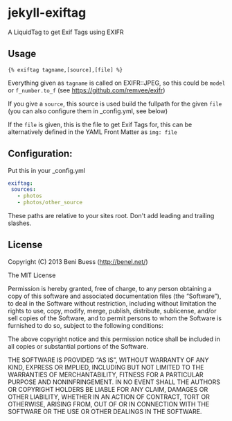 jekyll-exiftag
==============

A LiquidTag to get Exif Tags using EXIFR

## Usage

```
{% exiftag tagname,[source],[file] %}
``` 
Everything given as ```tagname``` is called on EXIFR::JPEG, so this could be ```model``` or ```f_number.to_f``` (see https://github.com/remvee/exifr)

If you give a ```source```, this source is used build the fullpath for the given ```file``` (you can also configure them in _config.yml, see below)

If the ```file``` is given, this is the file to get Exif Tags for, this can be alternatively defined in the YAML Front Matter as ```img: file ```


## Configuration:

Put this in your _config.yml
``` yaml
exiftag:
 sources:
   - photos
   - photos/other_source
```
These paths are relative to your sites root. Don't add leading and trailing slashes.


## License

Copyright (C) 2013 Beni Buess (http://benel.net/)

The MIT License

Permission is hereby granted, free of charge, to any person obtaining a copy of
this software and associated documentation files (the “Software”), to deal in
the Software without restriction, including without limitation the rights to
use, copy, modify, merge, publish, distribute, sublicense, and/or sell copies
of the Software, and to permit persons to whom the Software is furnished to do
so, subject to the following conditions:

The above copyright notice and this permission notice shall be included in all
copies or substantial portions of the Software.

THE SOFTWARE IS PROVIDED “AS IS”, WITHOUT WARRANTY OF ANY KIND, EXPRESS OR
IMPLIED, INCLUDING BUT NOT LIMITED TO THE WARRANTIES OF MERCHANTABILITY,
FITNESS FOR A PARTICULAR PURPOSE AND NONINFRINGEMENT. IN NO EVENT SHALL THE
AUTHORS OR COPYRIGHT HOLDERS BE LIABLE FOR ANY CLAIM, DAMAGES OR OTHER
LIABILITY, WHETHER IN AN ACTION OF CONTRACT, TORT OR OTHERWISE, ARISING FROM,
OUT OF OR IN CONNECTION WITH THE SOFTWARE OR THE USE OR OTHER DEALINGS IN THE
SOFTWARE.
